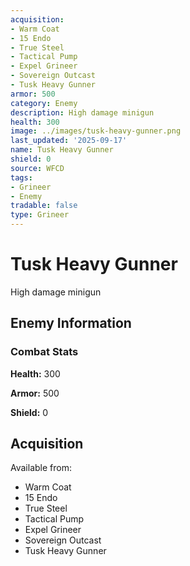 ```yaml
---
acquisition:
- Warm Coat
- 15 Endo
- True Steel
- Tactical Pump
- Expel Grineer
- Sovereign Outcast
- Tusk Heavy Gunner
armor: 500
category: Enemy
description: High damage minigun
health: 300
image: ../images/tusk-heavy-gunner.png
last_updated: '2025-09-17'
name: Tusk Heavy Gunner
shield: 0
source: WFCD
tags:
- Grineer
- Enemy
tradable: false
type: Grineer
---
```


# Tusk Heavy Gunner

High damage minigun

## Enemy Information

### Combat Stats

**Health:** 300

**Armor:** 500

**Shield:** 0

## Acquisition

Available from:
- Warm Coat
- 15 Endo
- True Steel
- Tactical Pump
- Expel Grineer
- Sovereign Outcast
- Tusk Heavy Gunner

